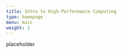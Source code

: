 ```yaml
---
title: Intro to High-Performance Computing 
type: homepage
menu: main
weight: 1
---
```


placeholder



